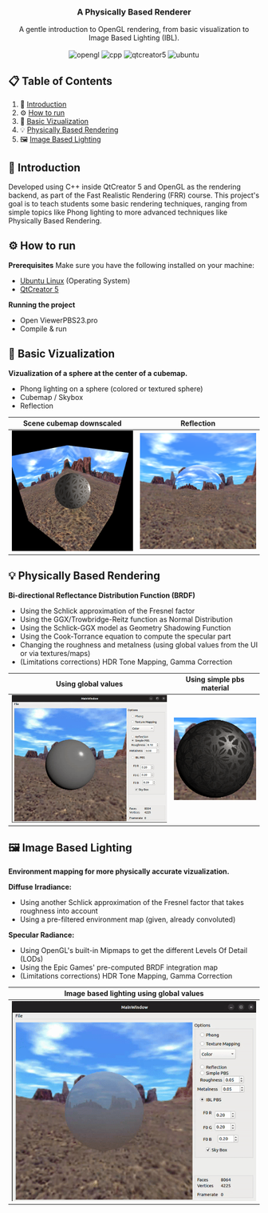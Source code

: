 <div align="center">

  <h3 align="center">A Physically Based Renderer</h3>

  <div align="center">
    A gentle introduction to OpenGL rendering, from basic visualization to Image Based Lighting (IBL).
  </div>
  
  <br />

  <div>
    <img src="https://img.shields.io/badge/OpenGL-black?style=flat" alt="opengl" />
    <img src="https://img.shields.io/badge/C%2B%2B-blue?style=flat" alt="cpp" />
    <img src="https://img.shields.io/badge/QtCreator%205-green?style=flat" alt="qtcreator5" />
    <img src="https://img.shields.io/badge/Ubuntu-orange?style=flat" alt="ubuntu" />
  </div>
</div>



## 📋 <a name="table">Table of Contents</a>
1. 🤖 [Introduction](#introduction)
2. ⚙️ [How to run](#how-to-run)
3. 📸 [Basic Vizualization](#basic-vizualization)
4. 💡  [Physically Based Rendering](#pbr)
5. 🖼️ [Image Based Lighting](#ibl) 


## <a name="introduction">🤖 Introduction</a>
Developed using C++ inside QtCreator 5 and OpenGL as the rendering backend, as part of the Fast Realistic Rendering (FRR) course. This project's goal is to teach students some basic rendering techniques, ranging from simple topics like Phong lighting to more advanced techniques like Physically Based Rendering. 


## <a name="how-to-run">⚙️ How to run</a>
**Prerequisites**
Make sure you have the following installed on your machine:
- [Ubuntu Linux](https://ubuntu.com/) (Operating System)
- [QtCreator 5](https://doc.qt.io/qt-5/gettingstarted.html)

**Running the project**
- Open ViewerPBS23.pro
- Compile & run


## <a name="basic-vizualization">📸 Basic Vizualization</a>
**Vizualization of a sphere at the center of a cubemap.**
- Phong lighting on a sphere (colored or textured sphere)
- Cubemap / Skybox
- Reflection

Scene cubemap downscaled   |  Reflection
:-------------------------:|:-------------------------:
![](repo_images/1-skybox-little.png)  |  ![](repo_images/1-reflection.png)


## <a name="pbr">💡 Physically Based Rendering</a>
**Bi-directional Reflectance Distribution Function (BRDF)**
- Using the Schlick approximation of the Fresnel factor 
- Using the GGX/Trowbridge-Reitz function as Normal Distribution
- Using the Schlick-GGX model as Geometry Shadowing Function
- Using the Cook-Torrance equation to compute the specular part
- Changing the roughness and metalness (using global values from the UI or via textures/maps)
- (Limitations corrections) HDR Tone Mapping, Gamma Correction

Using global values        |  Using simple pbs material
:-------------------------:|:-------------------------:
![](repo_images/2-pbs-showcase.gif)  |  ![](repo_images/2-simple-pbs-material.png)


## <a name="ibl">🖼️ Image Based Lighting</a>
**Environment mapping for more physically accurate vizualization.**

**Diffuse Irradiance:**
- Using another Schlick approximation of the Fresnel factor that takes roughness into account
- Using a pre-filtered environment map (given, already convoluted)

**Specular Radiance:**
- Using OpenGL's built-in Mipmaps to get the different Levels Of Detail (LODs)
- Using the Epic Games' pre-computed BRDF integration map
- (Limitations corrections) HDR Tone Mapping, Gamma Correction

Image based lighting using global values|
:-------------------------:|
![](repo_images/3-ibl-showcase.gif)|
